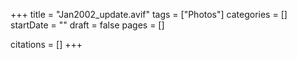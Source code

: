 +++
title = "Jan2002_update.avif"
tags = ["Photos"]
categories = []
startDate = ""
draft = false
pages = []

citations = []
+++
